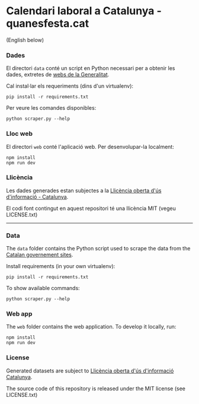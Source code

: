 # Calendari laboral a Catalunya - quanesfesta.cat


(English below)

### Dades

El directori `data` conté un script en Python necessari per a obtenir les dades, extretes de [webs de la Generalitat](https://treball.gencat.cat/ca/ambits/relacions_laborals/ci/calendari_laboral/festes_generals_locals_Cat/index.html).

Cal instal·lar els requeriments (dins d'un virtualenv):

    pip install -r requirements.txt

Per veure les comandes disponibles:

    python scraper.py --help

### Lloc web

El directori `web` conté l'aplicació web. Per desenvolupar-la localment:

    npm install
    npm run dev

### Llicència

Les dades generades estan subjectes a la [Llicència oberta d'ús d'informació - Catalunya](https://governobert.gencat.cat/ca/dades_obertes/llicencia-oberta-informacio-catalunya/).

El codi font contingut en aquest repositori té una llicència MIT (vegeu LICENSE.txt)

---

### Data

The `data` folder contains the Python script used to scrape the data from the [Catalan governement sites](https://treball.gencat.cat/ca/ambits/relacions_laborals/ci/calendari_laboral/festes_generals_locals_Cat/index.html).

Install requirements (in your own virtualenv):

    pip install -r requirements.txt

To show available commands:

    python scraper.py --help

### Web app

The `web` folder contains the web application. To develop it locally, run:

    npm install
    npm run dev

### License

Generated datasets are subject to [Llicència oberta d'ús d'informació Catalunya](https://governobert.gencat.cat/ca/dades_obertes/llicencia-oberta-informacio-catalunya/).

The source code of this repository is released under the MIT license (see LICENSE.txt)
